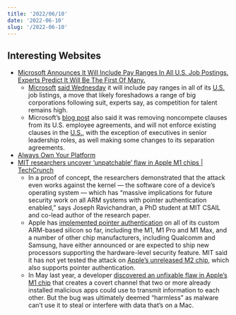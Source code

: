 ```yaml
---
title: '2022/06/10'
date: '2022-06-10'
slug: '/2022-06-10'
---
```


## Interesting Websites

- [Microsoft Announces It Will Include Pay Ranges In All U.S. Job Postings. Experts Predict It Will Be The First Of Many.](https://www.forbes.com/sites/gradsoflife/2022/03/31/3-ways-companies-can-advance-diversity-equity--inclusion-beyond-their-own-four-walls/?sh=5fd11bc53721)
  - [Microsoft](../Notes/Microsoft.md) [said Wednesday](https://blogs.microsoft.com/on-the-issues/2022/06/08/microsoft-announces-four-new-employee-workforce-initiatives/ 'https://blogs.microsoft.com/on-the-issues/2022/06/08/microsoft-announces-four-new-employee-workforce-initiatives/') it will include pay ranges in all of its [U.S.](../Notes/US.md) job listings, a move that likely foreshadows a range of big corporations following suit, experts say, as competition for talent remains high.
  - Microsoft’s [blog post](https://blogs.microsoft.com/on-the-issues/2022/06/08/microsoft-announces-four-new-employee-workforce-initiatives/ 'https://blogs.microsoft.com/on-the-issues/2022/06/08/microsoft-announces-four-new-employee-workforce-initiatives/') also said it was removing noncompete clauses from its U.S. employee agreements, and will not enforce existing clauses in the [U.S.](../Notes/US.md), with the exception of executives in senior leadership roles, as well making some changes to its separation agreements.
- [Always Own Your Platform](https://www.alwaysownyourplatform.com/)
- [MIT researchers uncover ‘unpatchable’ flaw in Apple M1 chips | TechCrunch](https://techcrunch.com/2022/06/10/apple-m1-unpatchable-flaw/)
  - In a proof of concept, the researchers demonstrated that the attack even works against the kernel — the software core of a device’s operating system — which has “massive implications for future security work on all ARM systems with pointer authentication enabled,” says Joseph Ravichandran, a PhD student at MIT CSAIL and co-lead author of the research paper.
  - Apple has [implemented pointer authentication](https://support.apple.com/guide/security/operating-system-integrity-sec8b776536b/1/web/1#sec0167b469d) on all of its custom ARM-based silicon so far, including the M1, M1 Pro and M1 Max, and a number of other chip manufacturers, including Qualcomm and Samsung, have either announced or are expected to ship new processors supporting the hardware-level security feature. MIT said it has not yet tested the attack on [Apple’s unreleased M2 chip](https://techcrunch.com/2022/06/06/apple-announces-the-m2/), which also supports pointer authentication.
  - In May last year, a developer [discovered an unfixable flaw in Apple’s M1 chip](https://arstechnica.com/gadgets/2021/05/apples-m1-chip-has-a-security-bug-but-dont-worry-its-mostly-harmless/) that creates a covert channel that two or more already installed malicious apps could use to transmit information to each other. But the bug was ultimately deemed “harmless” as malware can’t use it to steal or interfere with data that’s on a Mac.
